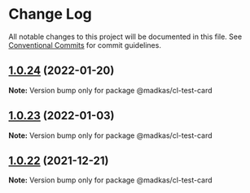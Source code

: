 # Change Log

All notable changes to this project will be documented in this file.
See [Conventional Commits](https://conventionalcommits.org) for commit guidelines.

## [1.0.24](https://github.com/madelynkasula/cl-test/compare/@madkas/cl-test-card@1.0.23...@madkas/cl-test-card@1.0.24) (2022-01-20)

**Note:** Version bump only for package @madkas/cl-test-card





## [1.0.23](https://github.com/madelynkasula/cl-test/compare/@madkas/cl-test-card@1.0.22...@madkas/cl-test-card@1.0.23) (2022-01-03)

**Note:** Version bump only for package @madkas/cl-test-card





## [1.0.22](https://github.com/madelynkasula/cl-test/compare/@madkas/cl-test-card@1.0.21...@madkas/cl-test-card@1.0.22) (2021-12-21)

**Note:** Version bump only for package @madkas/cl-test-card
